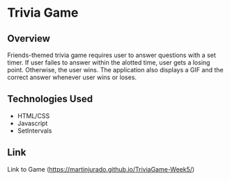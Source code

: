# Trivia Game
## Overview
Friends-themed trivia game requires user to answer questions with a set timer. If user failes to answer within the alotted time, user gets a losing point. Otherwise, the user wins. The application also displays a GIF and the correct answer whenever user wins or loses. 
## Technologies Used 
- HTML/CSS
- Javascript 
- SetIntervals
## Link
Link to Game (https://martinjurado.github.io/TriviaGame-Week5/)

